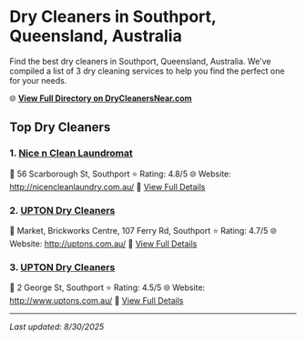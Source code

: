 # Dry Cleaners in Southport, Queensland, Australia

Find the best dry cleaners in Southport, Queensland, Australia. We've compiled a list of 3 dry cleaning services to help you find the perfect one for your needs.

🌐 **[View Full Directory on DryCleanersNear.com](https://drycleanersnear.com/city/Australia/Queensland/Southport)**

## Top Dry Cleaners

### 1. [Nice n Clean Laundromat](https://drycleanersnear.com/dryCleaner/68aa736e39cc7c0899005b1c/nice-n-clean-laundromat)
📍 56 Scarborough St, Southport
⭐ Rating: 4.8/5
🌐 Website: http://nicencleanlaundry.com.au/
🔗 [View Full Details](https://drycleanersnear.com/dryCleaner/68aa736e39cc7c0899005b1c/nice-n-clean-laundromat)

### 2. [UPTON Dry Cleaners](https://drycleanersnear.com/dryCleaner/68aa73b639cc7c0899005d9d/upton-dry-cleaners)
📍 Market, Brickworks Centre, 107 Ferry Rd, Southport
⭐ Rating: 4.7/5
🌐 Website: http://uptons.com.au/
🔗 [View Full Details](https://drycleanersnear.com/dryCleaner/68aa73b639cc7c0899005d9d/upton-dry-cleaners)

### 3. [UPTON Dry Cleaners](https://drycleanersnear.com/dryCleaner/68aa734c39cc7c08990059f1/upton-dry-cleaners)
📍 2 George St, Southport
⭐ Rating: 4.5/5
🌐 Website: http://www.uptons.com.au/
🔗 [View Full Details](https://drycleanersnear.com/dryCleaner/68aa734c39cc7c08990059f1/upton-dry-cleaners)


---

*Last updated: 8/30/2025*
